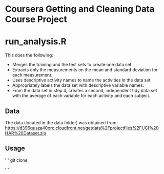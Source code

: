 # Coursera Getting and Cleaning Data Course Project

# run_analysis.R
This does the following:

* Merges the training and the test sets to create one data set.
* Extracts only the measurements on the mean and standard deviation for each measurement. 
* Uses descriptive activity names to name the activities in the data set
* Appropriately labels the data set with descriptive variable names. 
* From the data set in step 4, creates a second, independent tidy data set with the average of each variable for each activity and each subject.


## Data
The data (located in the data folder) was obtained from: 
https://d396qusza40orc.cloudfront.net/getdata%2Fprojectfiles%2FUCI%20HAR%20Dataset.zip 

## Usage
'''
git clone 

'''